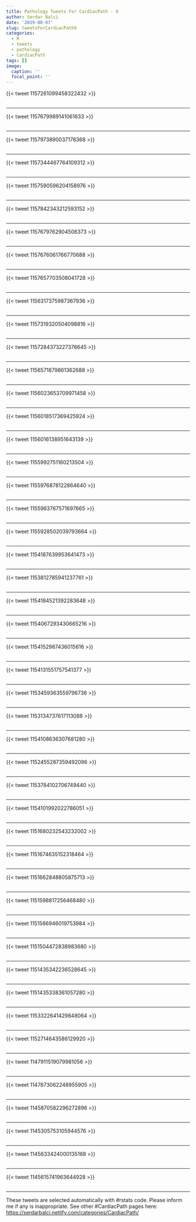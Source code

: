 ```yaml
---
title: Pathology Tweets For CardiacPath - 9
author: Serdar Balci
date: '2019-08-07'
slug: tweetsForCardiacPath9
categories:
  - R
  - tweets
  - pathology
  - CardiacPath
tags: []
image:
  caption: ''
  focal_point: ''
---
```



{{< tweet 1157261099458322432 >}}
<br>
<br>
<hr>
{{< tweet 1157679989141061633 >}}
<br>
<br>
<hr>
{{< tweet 1157973890037178368 >}}
<br>
<br>
<hr>
{{< tweet 1157344467764109312 >}}
<br>
<br>
<hr>
{{< tweet 1157590596204158976 >}}
<br>
<br>
<hr>
{{< tweet 1157842343212593152 >}}
<br>
<br>
<hr>
{{< tweet 1157679762904506373 >}}
<br>
<br>
<hr>
{{< tweet 1157676061766770688 >}}
<br>
<br>
<hr>
{{< tweet 1157657703508041728 >}}
<br>
<br>
<hr>
{{< tweet 1156317375987367936 >}}
<br>
<br>
<hr>
{{< tweet 1157319320504098816 >}}
<br>
<br>
<hr>
{{< tweet 1157284373227376645 >}}
<br>
<br>
<hr>
{{< tweet 1156571879861362688 >}}
<br>
<br>
<hr>
{{< tweet 1156023653709971458 >}}
<br>
<br>
<hr>
{{< tweet 1156018517369425924 >}}
<br>
<br>
<hr>
{{< tweet 1156016138951643139 >}}
<br>
<br>
<hr>
{{< tweet 1155992751160213504 >}}
<br>
<br>
<hr>
{{< tweet 1155976878122864640 >}}
<br>
<br>
<hr>
{{< tweet 1155963767571697665 >}}
<br>
<br>
<hr>
{{< tweet 1155928502039793664 >}}
<br>
<br>
<hr>
{{< tweet 1154187639953641473 >}}
<br>
<br>
<hr>
{{< tweet 1153812785941237761 >}}
<br>
<br>
<hr>
{{< tweet 1154184521392283648 >}}
<br>
<br>
<hr>
{{< tweet 1154067293430665216 >}}
<br>
<br>
<hr>
{{< tweet 1154152987436015616 >}}
<br>
<br>
<hr>
{{< tweet 1154131551757541377 >}}
<br>
<br>
<hr>
{{< tweet 1153459363559796736 >}}
<br>
<br>
<hr>
{{< tweet 1153134737617113088 >}}
<br>
<br>
<hr>
{{< tweet 1154108636307681280 >}}
<br>
<br>
<hr>
{{< tweet 1152455287359492096 >}}
<br>
<br>
<hr>
{{< tweet 1153784102706749440 >}}
<br>
<br>
<hr>
{{< tweet 1154101992022786051 >}}
<br>
<br>
<hr>
{{< tweet 1151680232543232002 >}}
<br>
<br>
<hr>
{{< tweet 1151674635152318464 >}}
<br>
<br>
<hr>
{{< tweet 1151662848805875713 >}}
<br>
<br>
<hr>
{{< tweet 1151598817256468480 >}}
<br>
<br>
<hr>
{{< tweet 1151566946019753984 >}}
<br>
<br>
<hr>
{{< tweet 1151504472838983680 >}}
<br>
<br>
<hr>
{{< tweet 1151435342236528645 >}}
<br>
<br>
<hr>
{{< tweet 1151435338361057280 >}}
<br>
<br>
<hr>
{{< tweet 1153322641429848064 >}}
<br>
<br>
<hr>
{{< tweet 1152714643586129920 >}}
<br>
<br>
<hr>
{{< tweet 1147911519079981056 >}}
<br>
<br>
<hr>
{{< tweet 1147873062248955905 >}}
<br>
<br>
<hr>
{{< tweet 1145870582296272896 >}}
<br>
<br>
<hr>
{{< tweet 1145305753105944576 >}}
<br>
<br>
<hr>
{{< tweet 1145633424000135168 >}}
<br>
<br>
<hr>
{{< tweet 1145615741963644928 >}}
<br>
<br>
<hr>


These tweets are selected automatically with #rstats code. Please inform me if any is inappropriate.
See other #CardiacPath pages here: https://serdarbalci.netlify.com/categories/CardiacPath/
